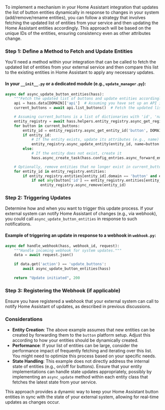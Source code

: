 To implement a mechanism in your Home Assistant integration that updates the list of button entities dynamically in response to changes in your system (add/remove/rename entities), you can follow a strategy that involves fetching the updated list of entities from your service and then updating the Home Assistant entities accordingly. This approach will be based on the unique IDs of the entities, ensuring consistency even as other attributes change.

### Step 1: Define a Method to Fetch and Update Entities

You'll need a method within your integration that can be called to fetch the updated list of entities from your external service and then compare this list to the existing entities in Home Assistant to apply any necessary updates.

#### In your `__init__.py` or a dedicated module (e.g., `update_manager.py`):

```python
async def async_update_button_entities(hass):
    """Fetch the updated list of buttons and update entities accordingly."""
    api = hass.data[DOMAIN]['api']  # Assuming you have set up an API instance
    current_buttons = await api.list_buttons()  # Fetch the updated list from your service

    # Assuming current_buttons is a list of dictionaries with 'id', 'name', etc.
    entity_registry = await hass.helpers.entity_registry.async_get_registry()
    for button in current_buttons:
        entity_id = entity_registry.async_get_entity_id('button', DOMAIN, button['id'])
        if entity_id:
            # If the entity exists, update its attributes (e.g., name)
            entity_registry.async_update_entity(entity_id, name=button['name'])
        else:
            # If the entity does not exist, create it
            hass.async_create_task(hass.config_entries.async_forward_entry_setup(entry, 'button'))

    # Optionally, remove entities that no longer exist in current_buttons
    for entity_id in entity_registry.entities:
        if entity_registry.entities[entity_id].domain == 'button' and entity_registry.entities[entity_id].platform == DOMAIN:
            if not any(button['id'] == entity_registry.entities[entity_id].unique_id for button in current_buttons):
                entity_registry.async_remove(entity_id)
```

### Step 2: Triggering Updates

Determine how and when you want to trigger this update process. If your external system can notify Home Assistant of changes (e.g., via webhook), you could call `async_update_button_entities` in response to such notifications.

#### Example of triggering an update in response to a webhook in `webhook.py`:

```python
async def handle_webhook(hass, webhook_id, request):
    """Handle incoming webhook for system updates."""
    data = await request.json()
    
    if data.get('action') == 'update_buttons':
        await async_update_button_entities(hass)
    
    return "Update initiated", 200
```

### Step 3: Registering the Webhook (if applicable)

Ensure you have registered a webhook that your external system can call to notify Home Assistant of updates, as described in previous discussions.

### Considerations

- **Entity Creation**: The above example assumes that new entities can be created by forwarding them to the `button` platform setup. Adjust this according to how your entities should be dynamically created.
- **Performance**: If your list of entities can be large, consider the performance impact of frequently fetching and iterating over this list. You might need to optimize this process based on your specific needs.
- **State Handling**: This example does not directly address the internal state of entities (e.g., on/off for buttons). Ensure that your entity implementations can handle state updates appropriately, possibly by implementing an `async_update` method within each entity class that fetches the latest state from your service.

This approach provides a dynamic way to keep your Home Assistant button entities in sync with the state of your external system, allowing for real-time updates as changes occur.